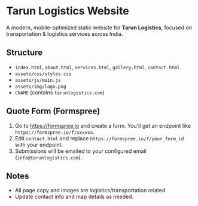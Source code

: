 
# Tarun Logistics Website

A modern, mobile-optimized static website for **Tarun Logistics**, focused on transportation & logistics services across India.

## Structure
- `index.html`, `about.html`, `services.html`, `gallery.html`, `contact.html`
- `assets/css/styles.css`
- `assets/js/main.js`
- `assets/img/logo.png`
- `CNAME` (contains `tarunlogistics.com`)

## Quote Form (Formspree)
1. Go to https://formspree.io and create a form. You’ll get an endpoint like `https://formspree.io/f/xxxxxx`.
2. Edit `contact.html` and replace `https://formspree.io/f/your_form_id` with your endpoint.
3. Submissions will be emailed to your configured email (`info@tarunlogistics.com`).

## Notes
- All page copy and images are logistics/transportation related.
- Update contact info and map details as needed.

